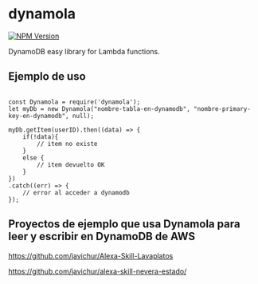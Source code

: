 # dynamola

 [![NPM Version](https://img.shields.io/npm/v/dynamola.svg?style=flat)](https://npmjs.org/package/dynamola)

DynamoDB easy library for Lambda functions.

## Ejemplo de uso

```

const Dynamola = require('dynamola');
let myDb = new Dynamola("nombre-tabla-en-dynamodb", "nombre-primary-key-en-dynamodb", null);

myDb.getItem(userID).then((data) => {
    if(!data){
        // item no existe
    }
    else {
        // item devuelto OK
    }
})
.catch((err) => {
    // error al acceder a dynamodb
});
```

## Proyectos de ejemplo que usa Dynamola para leer y escribir en DynamoDB de AWS

https://github.com/javichur/Alexa-Skill-Lavaplatos

https://github.com/javichur/alexa-skill-nevera-estado/

